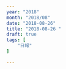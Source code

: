 ```yaml
---
year: "2018"
month: "2018/08"
date: "2018-08-26"
title: "2018-08-26 "
draft: true
tags: [
    "日報"
]

---
```


